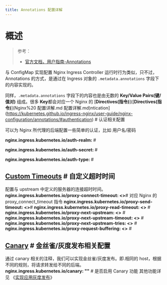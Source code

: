 ```yaml
---
title: Annotations 配置详解
---
```


# 概述

> 参考：
>
> - [官方文档，用户指南-Annotations](https://kubernetes.github.io/ingress-nginx/user-guide/nginx-configuration/annotations/)

与 ConfigMap 实现配置 Nginx Ingress Controller 运行时行为类似，只不过，Annotations 的方式，是通过在 Ingress 对象的 `.metadata.annotations` 字段下的内容实现的。

同样，`.metadata.annotations` 字段下的内容也是由无数的 **Key/Value Pairs(键/值对)** 组成。很多 **Key**都会对应一个 Nginx 的 [**Directives(指令)**]([**Directives(指令)**](Nginx%20 配置详解.md 配置详解.md)ntication](https://kubernetes.github.io/ingress-nginx/user-guide/nginx-configuration/annotations/#authentication) # 认证相关配置

可以为 Nginx 所代理的后端配置一些简单的认证，比如 用户名/密码

**nginx.ingress.kubernetes.io/auth-realm: <STRING>** #

**nginx.ingress.kubernetes.io/auth-secret: <STRING>** #

**nginx.ingress.kubernetes.io/auth-type: <STRING>** #

## [Custom Timeouts](https://kubernetes.github.io/ingress-nginx/user-guide/nginx-configuration/annotations/#custom-timeouts) # 自定义超时时间

配置与 upstream 中定义的服务器的连接超时时间。
**nginx.ingress.kubernetes.io/proxy-connect-timeout: <>**# 对应 Nginx 的 proxy_connect_timeout 指令
**nginx.ingress.kubernetes.io/proxy-send-timeout: <>**#
**nginx.ingress.kubernetes.io/proxy-read-timeout: <>** #
**nginx.ingress.kubernetes.io/proxy-next-upstream: <>** #
**nginx.ingress.kubernetes.io/proxy-next-upstream-timeout: <>** #
**nginx.ingress.kubernetes.io/proxy-next-upstream-tries: <>** #
**nginx.ingress.kubernetes.io/proxy-request-buffering: <>** #

## [Canary](https://kubernetes.github.io/ingress-nginx/user-guide/nginx-configuration/annotations/#canary) # 金丝雀/灰度发布相关配置

通过 canary 相关的注释，我们可以实现金丝雀/灰度发布。即.相同的 host，根据不同的规则，将请求转发给不同的后端。
**nginx.ingress.kubernetes.io/canary: "<BOOLEAN>"** # 是否启用 Canary 功能
其他功能详见 《[实现应用灰度发布](/docs/10.云原生/2.3.Kubernetes%20容器编排系统/8.Kubernetes%20网络/Ingress/Ingress%20Controller/Nginx/实现应用灰度发布.md)》
